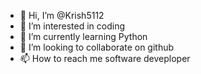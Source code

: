 - 👋 Hi, I’m @Krish5112
- 👀 I’m interested in coding 
- 🌱 I’m currently learning Python
- 💞️ I’m looking to collaborate on github
- 📫 How to reach me software deveploper

<!---
Krish5112/Krish5112 is a ✨ special ✨ repository because its `README.md` (this file) appears on your GitHub profile.
You can click the Preview link to take a look at your changes.
--->
